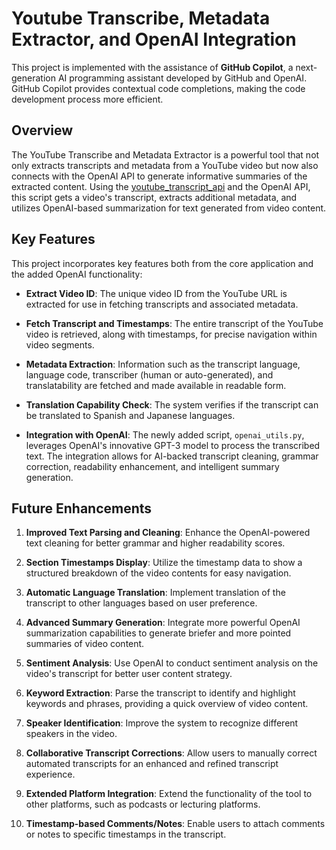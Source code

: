 # Youtube Transcribe, Metadata Extractor, and OpenAI Integration

This project is implemented with the assistance of **GitHub Copilot**, a next-generation AI programming assistant developed by GitHub and OpenAI. GitHub Copilot provides contextual code completions, making the code development process more efficient.

## Overview

The YouTube Transcribe and Metadata Extractor is a powerful tool that not only extracts transcripts and metadata from a YouTube video but now also connects with the OpenAI API to generate informative summaries of the extracted content. Using the [youtube_transcript_api](https://pypi.org/project/youtube-transcript-api/) and the OpenAI API, this script gets a video's transcript, extracts additional metadata, and utilizes OpenAI-based summarization for text generated from video content.

## Key Features

This project incorporates key features both from the core application and the added OpenAI functionality:

- **Extract Video ID**: The unique video ID from the YouTube URL is extracted for use in fetching transcripts and associated metadata.

- **Fetch Transcript and Timestamps**: The entire transcript of the YouTube video is retrieved, along with timestamps, for precise navigation within video segments.

- **Metadata Extraction**: Information such as the transcript language, language code, transcriber (human or auto-generated), and translatability are fetched and made available in readable form.

- **Translation Capability Check**: The system verifies if the transcript can be translated to Spanish and Japanese languages.

- **Integration with OpenAI**: The newly added script, `openai_utils.py`, leverages OpenAI's innovative GPT-3 model to process the transcribed text. The integration allows for AI-backed transcript cleaning, grammar correction, readability enhancement, and intelligent summary generation. 

## Future Enhancements

1. **Improved Text Parsing and Cleaning**: Enhance the OpenAI-powered text cleaning for better grammar and higher readability scores.

2. **Section Timestamps Display**: Utilize the timestamp data to show a structured breakdown of the video contents for easy navigation.

3. **Automatic Language Translation**: Implement translation of the transcript to other languages based on user preference.

4. **Advanced Summary Generation**: Integrate more powerful OpenAI summarization capabilities to generate briefer and more pointed summaries of video content.

5. **Sentiment Analysis**: Use OpenAI to conduct sentiment analysis on the video's transcript for better user content strategy.

6. **Keyword Extraction**: Parse the transcript to identify and highlight keywords and phrases, providing a quick overview of video content.

7. **Speaker Identification**: Improve the system to recognize different speakers in the video.

8. **Collaborative Transcript Corrections**: Allow users to manually correct automated transcripts for an enhanced and refined transcript experience.

9. **Extended Platform Integration**: Extend the functionality of the tool to other platforms, such as podcasts or lecturing platforms.

10. **Timestamp-based Comments/Notes**: Enable users to attach comments or notes to specific timestamps in the transcript.